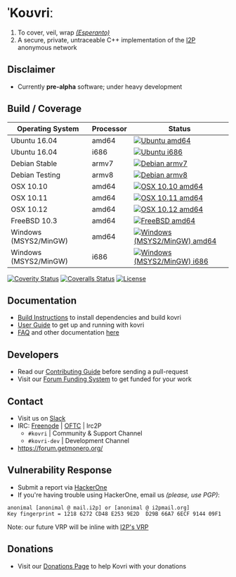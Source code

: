# **ˈKoʊvriː**

1. To cover, veil, wrap *[(Esperanto)](https://en.wikipedia.org/wiki/Esperanto)*
2. A secure, private, untraceable C++ implementation of the [I2P](https://geti2p.net) anonymous network

## Disclaimer
- Currently **pre-alpha** software; under heavy development

## Build / Coverage

| Operating System      | Processor | Status |
| --------------------- | -------- |--------|
| Ubuntu 16.04          |  amd64   | [![Ubuntu amd64](https://build.getmonero.org/png?builder=kovri-all-ubuntu-amd64)](https://build.getmonero.org/builders/kovri-all-ubuntu-amd64)
| Ubuntu 16.04          |  i686    | [![Ubuntu i686](https://build.getmonero.org/png?builder=kovri-all-ubuntu-i686)](https://build.getmonero.org/builders/kovri-all-ubuntu-i686)
| Debian Stable         |  armv7   | [![Debian armv7](https://build.getmonero.org/png?builder=kovri-all-linux-arm7)](https://build.getmonero.org/builders/kovri-all-linux-arm7)
| Debian Testing        |  armv8   | [![Debian armv8](https://build.getmonero.org/png?builder=kovri-all-linux-arm8)](https://build.getmonero.org/builders/kovri-all-linux-arm8)
| OSX 10.10             |  amd64   | [![OSX 10.10 amd64](https://build.getmonero.org/png?builder=kovri-all-osx-10.10)](https://build.getmonero.org/builders/kovri-all-osx-10.10)
| OSX 10.11             |  amd64   | [![OSX 10.11 amd64](https://build.getmonero.org/png?builder=kovri-all-osx-10.11)](https://build.getmonero.org/builders/kovri-all-osx-10.11)
| OSX 10.12             |  amd64   | [![OSX 10.12 amd64](https://build.getmonero.org/png?builder=kovri-all-osx-10.12)](https://build.getmonero.org/builders/kovri-all-osx-10.12)
| FreeBSD 10.3          |  amd64   | [![FreeBSD amd64](https://build.getmonero.org/png?builder=kovri-all-freebsd64)](https://build.getmonero.org/builders/kovri-all-freebsd64)
| Windows (MSYS2/MinGW) |  amd64   | [![Windows (MSYS2/MinGW) amd64](https://build.getmonero.org/png?builder=kovri-all-win64)](https://build.getmonero.org/builders/kovri-all-win64)
| Windows (MSYS2/MinGW) |  i686    | [![Windows (MSYS2/MinGW) i686](https://build.getmonero.org/png?builder=kovri-all-win32)](https://build.getmonero.org/builders/kovri-all-win32)

[![Coverity Status](https://scan.coverity.com/projects/7621/badge.svg)](https://scan.coverity.com/projects/7621/)
[![Coveralls Status](https://coveralls.io/repos/github/monero-project/kovri/badge.svg?branch=master)](https://coveralls.io/github/monero-project/kovri?branch=master)
[![License](https://img.shields.io/badge/license-BSD3-blue.svg)](https://opensource.org/licenses/BSD-3-Clause)

## Documentation
- [Build Instructions](https://github.com/monero-project/kovri/blob/master/doc/BUILDING.md) to install dependencies and build kovri
- [User Guide](https://github.com/monero-project/kovri/blob/master/doc/USER_GUIDE.md) to get up and running with kovri
- [FAQ](https://github.com/monero-project/kovri/blob/master/doc/FAQ.md) and other documentation [here](https://github.com/monero-project/kovri/tree/master/doc)

## Developers
- Read our [Contributing Guide](https://github.com/monero-project/kovri/blob/master/doc/CONTRIBUTING.md) before sending a pull-request
- Visit our [Forum Funding System](https://forum.getmonero.org/8/funding-required) to get funded for your work

## Contact
- Visit us on [Slack](https://monero.slack.com)
- IRC: [Freenode](https://webchat.freenode.net/) | [OFTC](https://webchat.oftc.net/) | Irc2P
  - ```#kovri``` | Community & Support Channel
  - ```#kovri-dev``` | Development Channel
- https://forum.getmonero.org/

## Vulnerability Response
- Submit a report via [HackerOne](https://hackerone.com/kovri)
- If you're having trouble using HackerOne, email us *(please, use PGP)*:
```
anonimal [anonimal @ mail.i2p] or [anonimal @ i2pmail.org]
Key fingerprint = 1218 6272 CD48 E253 9E2D  D29B 66A7 6ECF 9144 09F1
```
Note: our future VRP will be inline with [I2P's VRP](https://trac.i2p2.de/ticket/1119)

## Donations
- Visit our [Donations Page](https://getmonero.org/getting-started/donate/) to help Kovri with your donations
